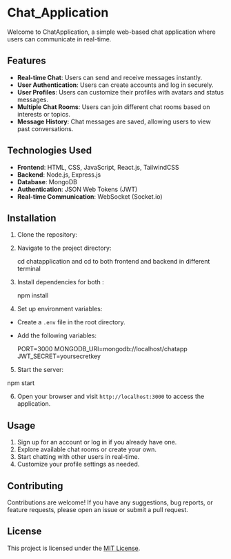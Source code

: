 # Chat_Application

Welcome to ChatApplication, a simple web-based chat application where users can communicate in real-time.

## Features

- **Real-time Chat**: Users can send and receive messages instantly.
- **User Authentication**: Users can create accounts and log in securely.
- **User Profiles**: Users can customize their profiles with avatars and status messages.
- **Multiple Chat Rooms**: Users can join different chat rooms based on interests or topics.
- **Message History**: Chat messages are saved, allowing users to view past conversations.

## Technologies Used

- **Frontend**: HTML, CSS, JavaScript, React.js, TailwindCSS
- **Backend**: Node.js, Express.js
- **Database**: MongoDB
- **Authentication**: JSON Web Tokens (JWT)
- **Real-time Communication**: WebSocket (Socket.io)

## Installation

1. Clone the repository:

2. Navigate to the project directory:

   cd chatapplication and cd to both frontend and backend in different terminal

3. Install dependencies for both :

   npm install

4. Set up environment variables:

- Create a `.env` file in the root directory.
- Add the following variables:

  PORT=3000
  MONGODB_URI=mongodb://localhost/chatapp
  JWT_SECRET=yoursecretkey

5. Start the server:

npm start

6. Open your browser and visit `http://localhost:3000` to access the application.

## Usage

1. Sign up for an account or log in if you already have one.
2. Explore available chat rooms or create your own.
3. Start chatting with other users in real-time.
4. Customize your profile settings as needed.

## Contributing

Contributions are welcome! If you have any suggestions, bug reports, or feature requests, please open an issue or submit a pull request.

## License

This project is licensed under the [MIT License](LICENSE).
